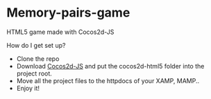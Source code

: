 # Memory-pairs-game
HTML5 game made with Cocos2d-JS


How do I get set up?
* Clone the repo
* Download <a href="http://www.cocos2d-x.org/filedown/cocos2d-js-v3.3.zip">Cocos2d-JS</a> and put the cocos2d-html5 folder into the project root.
* Move all the project files to the httpdocs of your XAMP, MAMP..
* Enjoy it!

